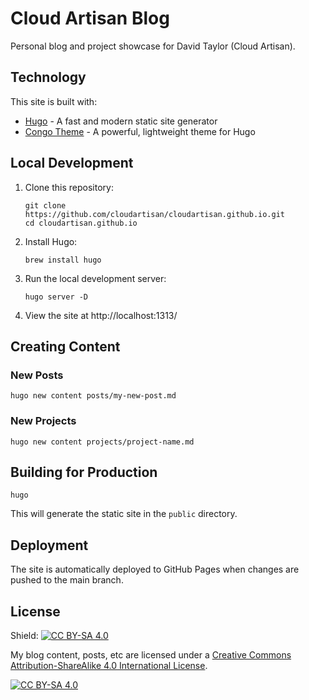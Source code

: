 # Cloud Artisan Blog

Personal blog and project showcase for David Taylor (Cloud Artisan).

## Technology

This site is built with:
- [Hugo](https://gohugo.io/) - A fast and modern static site generator
- [Congo Theme](https://github.com/jpanther/congo) - A powerful, lightweight theme for Hugo

## Local Development

1. Clone this repository:
   ```
   git clone https://github.com/cloudartisan/cloudartisan.github.io.git
   cd cloudartisan.github.io
   ```

2. Install Hugo:
   ```
   brew install hugo
   ```

3. Run the local development server:
   ```
   hugo server -D
   ```

4. View the site at http://localhost:1313/

## Creating Content

### New Posts
```
hugo new content posts/my-new-post.md
```

### New Projects
```
hugo new content projects/project-name.md
```

## Building for Production

```
hugo
```

This will generate the static site in the `public` directory.

## Deployment

The site is automatically deployed to GitHub Pages when changes are pushed to the main branch.

## License

Shield: [![CC BY-SA 4.0][cc-by-sa-shield]][cc-by-sa]

My blog content, posts, etc are licensed under a
[Creative Commons Attribution-ShareAlike 4.0 International License][cc-by-sa].

[![CC BY-SA 4.0][cc-by-sa-image]][cc-by-sa]

[cc-by-sa]: http://creativecommons.org/licenses/by-sa/4.0/
[cc-by-sa-image]: https://licensebuttons.net/l/by-sa/4.0/88x31.png
[cc-by-sa-shield]: https://img.shields.io/badge/License-CC%20BY--SA%204.0-lightgrey.svg
